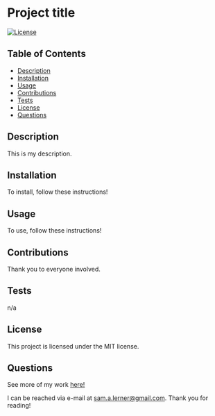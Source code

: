 

  # Project title

  [![License](https://img.shields.io/badge/license-MIT-green)](https://opensource.org/licenses/MIT)
  
  ## Table of Contents 
  - [Description](#description)
  - [Installation](#installation)
  - [Usage](#usage)
  - [Contributions](#contributions)
  - [Tests](#test)
  - [License](#license)
  - [Questions](#questions)
  


## Description

This is my description.

## Installation

To install, follow these instructions!

## Usage

To use, follow these instructions!

## Contributions

Thank you to everyone involved.

## Tests

n/a

## License
  This project is licensed under the MIT license.
    

## Questions
See more of my work [here!](https://github.com/sam-lerner) 

I can be reached via e-mail at sam.a.lerner@gmail.com. Thank you for reading!

